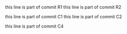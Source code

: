 this line is part of commit R1
this line is part of commit R2

this line is part of commit C1
this line is part of commit C2

this line is part of commit C4

